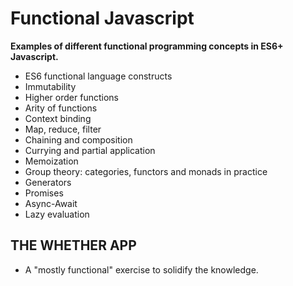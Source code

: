 # Functional Javascript
**Examples of different functional programming concepts in ES6+ Javascript.**

* ES6 functional language constructs
* Immutability
* Higher order functions
* Arity of functions
* Context binding
* Map, reduce, filter
* Chaining and composition
* Currying and partial application
* Memoization
* Group theory: categories, functors and monads in practice
* Generators
* Promises
* Async-Await
* Lazy evaluation

## THE WHETHER APP
* A "mostly functional" exercise to solidify the knowledge. 



